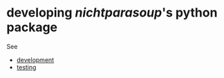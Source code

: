 # developing _nichtparasoup_'s python package

See
* [development](development.md)
* [testing](testing.md)
